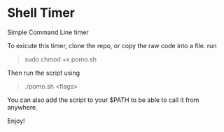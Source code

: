 # Shell Timer
Simple Command Line timer

To exicute this timer, clone the repo, or copy the raw code into a file. run 

> sudo chmod +x pomo.sh

Then run the script using

> ./pomo.sh \<flags\>

You can also add the script to your $PATH to be able to call it from anywhere.

Enjoy!
